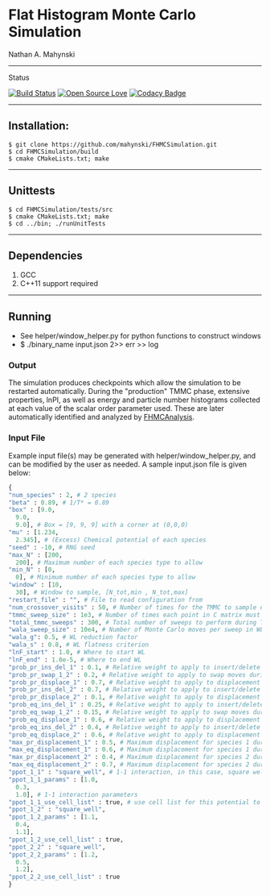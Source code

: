 # Flat Histogram Monte Carlo Simulation

Nathan A. Mahynski

---

Status

[![Build Status](https://travis-ci.org/mahynski/FHMCSimulation.svg?branch=master)](https://travis-ci.org/mahynski/FHMCSimulation) [![Open Source Love](https://badges.frapsoft.com/os/v2/open-source.svg?v=103)](https://github.com/ellerbrock/open-source-badge/) [![Codacy Badge](https://api.codacy.com/project/badge/Grade/f5b0edf4e77e4902b871d7f1faeabc6f)](https://www.codacy.com/app/nathan-mahynski/FHMCSimulation?utm_source=github.com&amp;utm_medium=referral&amp;utm_content=mahynski/FHMCSimulation&amp;utm_campaign=Badge_Grade)

---

## Installation:

```
$ git clone https://github.com/mahynski/FHMCSimulation.git
$ cd FHMCSimulation/build
$ cmake CMakeLists.txt; make
```

---

## Unittests

```
$ cd FHMCSimulation/tests/src
$ cmake CMakeLists.txt; make
$ cd ../bin; ./runUnitTests
```

---

## Dependencies

1. GCC
2. C++11 support required

---

## Running

* See helper/window_helper.py for python functions to construct windows
* $ ./binary_name input.json 2>> err >> log

### Output

The simulation produces checkpoints which allow the simulation to be restarted automatically.  During the "production" TMMC phase, extensive properties, lnPI, as well as energy and particle number histograms collected at each value of the scalar order parameter used.  These are later automatically identified and analyzed by [FHMCAnalysis](https://mahynski.github.io/FHMCAnalysis/).

### Input File

Example input file(s) may be generated with helper/window_helper.py, and can be modified by the user as needed.  A sample input.json file is given below:

```python
{
"num_species" : 2, # 2 species
"beta" : 0.89, # 1/T* = 0.89
"box" : [9.0, 
  9.0, 
  9.0], # Box = [9, 9, 9] with a corner at (0,0,0)
"mu" : [1.234, 
  2.345], # (Excess) Chemical potential of each species
"seed" : -10, # RNG seed
"max_N" : [200, 
  200], # Maximum number of each species type to allow
"min_N" : [0, 
  0], # Minimum number of each species type to allow
"window" : [10, 
  30], # Window to sample, [N_tot,min , N_tot,max]
"restart_file" : "", # File to read configuration from
"num_crossover_visits" : 50, # Number of times for the TMMC to sample each point in C matrix before taking over from WL
"tmmc_sweep_size" : 1e3, # Number of times each point in C matrix must be visited per sweep
"total_tmmc_sweeps" : 300, # Total number of sweeps to perform during TMMC stage
"wala_sweep_size" : 10e4, # Number of Monte Carlo moves per sweep in WL stage (after each sweep) flatness is checked for
"wala_g": 0.5, # WL reduction factor
"wala_s" : 0.8, # WL flatness criterion
"lnF_start" : 1.0, # Where to start WL
"lnF_end" : 1.0e-5, # Where to end WL
"prob_pr_ins_del_1" : 0.1, # Relative weight to apply to insert/delete moves during production (TMMC) for species 1
"prob_pr_swap_1_2" : 0.2, # Relative weight to apply to swap moves during production (TMMC) for species 1 and 2
"prob_pr_displace_1" : 0.7, # Relative weight to apply to displacement moves during production (TMMC) for species 1
"prob_pr_ins_del_2" : 0.7, # Relative weight to apply to insert/delete moves during production (TMMC) for species 2
"prob_pr_displace_2" : 0.1, # Relative weight to apply to displacement moves during production (TMMC) for species 2
"prob_eq_ins_del_1" : 0.25, # Relative weight to apply to insert/delete moves during equilibration (WL/Crossover) for species 1
"prob_eq_swap_1_2" : 0.15, # Relative weight to apply to swap moves during equilibration (WL/Crossover) for species 1 and 2
"prob_eq_displace_1" : 0.6, # Relative weight to apply to displacement moves during equilibration (WL/Crossover) for species 1
"prob_eq_ins_del_2" : 0.4, # Relative weight to apply to insert/delete moves during equilibration (WL/Crossover) for species 2
"prob_eq_displace_2" : 0.6, # Relative weight to apply to displacement moves during equilibration (WL/Crossover) for species 2
"max_pr_displacement_1" : 0.5, # Maximum displacement for species 1 during production (TMMC)
"max_eq_displacement_1" : 0.6, # Maximum displacement for species 1 during equilibration (WL/Crossover)
"max_pr_displacement_2" : 0.4, # Maximum displacement for species 2 during production (TMMC)
"max_eq_displacement_2" : 0.7, # Maximum displacement for species 2 during equilibration (WL/Crossover)
"ppot_1_1" : "square_well", # 1-1 interaction, in this case, square well
"ppot_1_1_params" : [1.0, 
  0.3, 
  1.0], # 1-1 interaction parameters
"ppot_1_1_use_cell_list" : true, # use cell list for this potential to accelerate
"ppot_1_2" : "square_well",
"ppot_1_2_params" : [1.1, 
  0.4, 
  1.1],
"ppot_1_2_use_cell_list" : true,
"ppot_2_2" : "square_well",
"ppot_2_2_params" : [1.2, 
  0.5, 
  1.2],
"ppot_2_2_use_cell_list" : true
}
```
